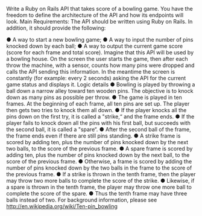 Write a Ruby on Rails API that takes score of a
bowling game.
You have the freedom to define the architecture of the API and how its endpoints will look.
Main Requirements:
The API should be written using Ruby on Rails. In addition, it should provide the following:

● A way to start a new bowling game;
● A way to input the number of pins knocked down by each ball;
● A way to output the current game score (score for each frame and total score).
Imagine that this API will be used by a bowling house. On the screen the user starts the game, then
after each throw the machine, with a sensor, counts how many pins were dropped and calls the API
sending this information. In the meantime the screen is constantly (for example: every 2 seconds)
asking the API for the current game status and displays it.
Logic details
● Bowling is played by throwing a ball down a narrow alley toward ten wooden pins. The objective is
to knock down as many pins as possible per throw.
● The game is played in ten frames. At the beginning of each frame, all ten pins are set up. The
player then gets two tries to knock them all down.
● If the player knocks all the pins down on the first try, it is called a "strike,“ and the frame ends.
● If the player fails to knock down all the pins with his first ball, but succeeds with the second ball, it
is called a "spare“.
● After the second ball of the frame, the frame ends even if there are still pins standing.
● A strike frame is scored by adding ten, plus the number of pins knocked down by the next two
balls, to the score of the previous frame.
● A spare frame is scored by adding ten, plus the number of pins knocked down by the next ball, to
the score of the previous frame.
● Otherwise, a frame is scored by adding the number of pins knocked down by the two balls in the
frame to the score of the previous frame.
● If a strike is thrown in the tenth frame, then the player may throw two more balls to complete the
score of the strike.
● Likewise, if a spare is thrown in the tenth frame, the player may throw one more ball to complete
the score of the spare.
● Thus the tenth frame may have three balls instead of two.
For background information, please see http://en.wikipedia.org/wiki/Ten-pin_bowling
